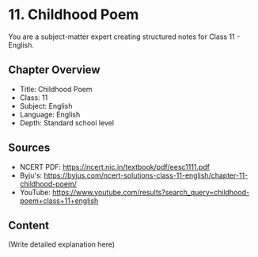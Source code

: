 # 11. Childhood Poem

You are a subject-matter expert creating structured notes for Class 11 - English.

## Chapter Overview
- Title: Childhood Poem
- Class: 11
- Subject: English
- Language: English
- Depth: Standard school level

## Sources
- NCERT PDF: https://ncert.nic.in/textbook/pdf/eesc1111.pdf
- Byju's: https://byjus.com/ncert-solutions-class-11-english/chapter-11-childhood-poem/
- YouTube: https://www.youtube.com/results?search_query=childhood-poem+class+11+english

## Content
(Write detailed explanation here)
